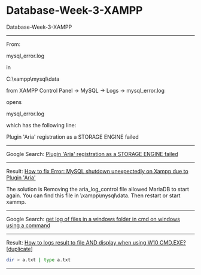 # Database-Week-3-XAMPP
Database-Week-3-XAMPP

____

From: 

mysql_error.log

in

C:\xampp\mysql\data

from XAMPP Control Panel -> MySQL -> Logs -> mysql_error.log

opens 

mysql_error.log

which has the following line:

Plugin 'Aria' registration as a STORAGE ENGINE failed

____

Google Search: [Plugin 'Aria' registration as a STORAGE ENGINE failed](https://www.google.com/search?q=Plugin+%27Aria%27+registration+as+a+STORAGE+ENGINE+failed&oq=Plugin+%27Aria%27+registration+as+a+STORAGE+ENGINE+failed&gs_lcrp=EgZjaHJvbWUyBggAEEUYOTIICAEQABgWGB4yCggCEAAYgAQYogTSAQc4NTNqMGo3qAIAsAIA&sourceid=chrome&ie=UTF-8)

____

Result: [How to fix Error: MySQL shutdown unexpectedly on Xampp due to Plugin 'Aria'](https://stackoverflow.com/questions/41170937/how-to-fix-error-mysql-shutdown-unexpectedly-on-xampp-due-to-plugin-aria)

The solution is Removing the aria_log_control file allowed MariaDB to start again. You can find this file in \xampp\mysql\data. Then restart or start xammp.

____

Google Search: [get log of files in a windows folder in cmd on windows using a command](https://www.google.com/search?q=get+log+of+files+in+a+windows+folder+in+cmd+on+windows+using+a+command&num=10&newwindow=1&sca_esv=d63eb84656ac4be5&sca_upv=1&sxsrf=ADLYWIIJZRxmbzMM9o7kDmcdm9q8vLvLag%3A1727253911946&ei=l83zZum4Oce4hbIPrYauiQM&ved=0ahUKEwip4O6e2t2IAxVHXEEAHS2DKzEQ4dUDCBA&uact=5&oq=get+log+of+files+in+a+windows+folder+in+cmd+on+windows+using+a+command&gs_lp=Egxnd3Mtd2l6LXNlcnAiRmdldCBsb2cgb2YgZmlsZXMgaW4gYSB3aW5kb3dzIGZvbGRlciBpbiBjbWQgb24gd2luZG93cyB1c2luZyBhIGNvbW1hbmRI7mRQuhBY52NwBHgBkAEAmAFqoAH2D6oBBDM2LjG4AQPIAQD4AQGYAiCgAt0MwgIKEAAYsAMY1gQYR8ICCBAAGIAEGKIEwgIIECEYoAEYwwTCAgoQIRigARjDBBgKwgIFECEYoAHCAgcQIRigARgKmAMAiAYBkAYIkgcCMzKgB918&sclient=gws-wiz-serp)

____

Result: [How to logs result to file AND display when using W10 CMD.EXE? [duplicate]](https://superuser.com/questions/1721284/how-to-logs-result-to-file-and-display-when-using-w10-cmd-exe)

```bash
dir > a.txt | type a.txt
```

____
